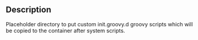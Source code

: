## Description

Placeholder directory to put custom init.groovy.d groovy scripts which will be copied to the container after system scripts.
